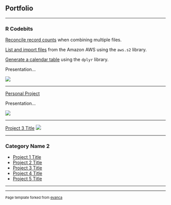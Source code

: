 ## Portfolio

---

### R Codebits

[Reconcile record counts](https://github.com/dtminnick/codebits/blob/main/R/file_reconciliation.md) when combining multiple files.

[List and import files](/portfolio/code/R/sample_page) from the Amazon AWS using the `aws.s2` library.

[Generate a calendar table](/portfolio/code/R/sample_page) using the `dplyr` library.

Presentation...

<img src="images/dummy_thumbnail.jpg?raw=true"/>

---
[Personal Project](/portfolio/presentations/sample_presentation.pdf)

Presentation...

<img src="images/dummy_thumbnail.jpg?raw=true"/>

---
[Project 3 Title](http://example.com/)
<img src="images/dummy_thumbnail.jpg?raw=true"/>

---

### Category Name 2

- [Project 1 Title](http://example.com/)
- [Project 2 Title](http://example.com/)
- [Project 3 Title](http://example.com/)
- [Project 4 Title](http://example.com/)
- [Project 5 Title](http://example.com/)

---




---
<p style="font-size:11px">Page template forked from <a href="https://github.com/evanca/quick-portfolio">evanca</a></p>
<!-- Remove above link if you don't want to attibute -->
